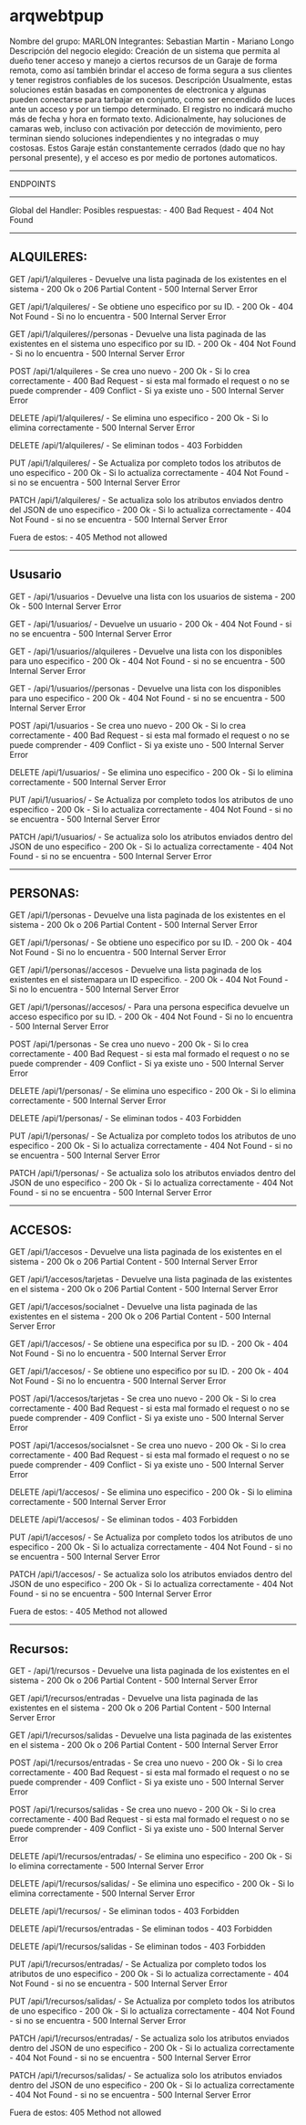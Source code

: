# arqwebtpup
Nombre del grupo: MARLON
Integrantes: Sebastian Martin - Mariano Longo
Descripción del negocio elegido: 
  Creación de un sistema que permita al dueño tener acceso y manejo a ciertos recursos de un Garaje de forma remota, como así también brindar el acceso de forma segura a sus clientes y tener registros confiables de los sucesos.
Descripción
	Usualmente, estas soluciones están basadas en componentes de electronica y algunas pueden conectarse para tarbajar en conjunto, como ser encendido de luces ante un acceso y por un tiempo determinado. El registro no indicará mucho más de fecha y hora en formato texto. Adicionalmente, hay soluciones de camaras web, incluso con activación por detección de movimiento, pero terminan siendo soluciones independientes y no integradas o muy costosas.
	Estos Garaje están constantemente cerrados (dado que no hay personal presente), y el acceso es por medio de portones automaticos. 

*********
ENDPOINTS
*********

Global del Handler:
Posibles respuestas:
	- 400 Bad Request 
	- 404 Not Found
	
------------------------------------

ALQUILERES:
---------

GET /api/1/alquileres - Devuelve una lista paginada de los existentes en el sistema
	- 200 Ok o 206 Partial Content
	- 500 Internal Server Error
		
GET /api/1/alquileres/<ID> - Se obtiene uno especifico por su ID.
	- 200 Ok
	- 404 Not Found - Si no lo encuentra
	- 500 Internal Server Error

GET /api/1/alquileres/<ID>/personas - Devuelve una lista paginada de las existentes en el sistema uno especifico por su ID.
	- 200 Ok
	- 404 Not Found - Si no lo encuentra
	- 500 Internal Server Error

POST /api/1/alquileres - Se crea uno nuevo
	- 200 Ok - Si lo crea correctamente
	- 400 Bad Request - si esta mal formado el request o no se puede comprender
	- 409 Conflict - Si ya existe uno
	- 500 Internal Server Error

DELETE /api/1/alquileres/<ID> - Se elimina uno especifico
	- 200 Ok - Si lo elimina correctamente
	- 500 Internal Server Error
		
	
DELETE  /api/1/alquileres/ - Se eliminan todos
	- 403 Forbidden

PUT /api/1/alquileres/<ID> - Se Actualiza por completo todos los atributos de uno especifico
	- 200 Ok - Si lo actualiza correctamente
	- 404 Not Found - si no se encuentra
	- 500 Internal Server Error
	

PATCH /api/1/alquileres/<ID> - Se actualiza solo los atributos enviados dentro del JSON de uno especifico
	- 200 Ok - Si lo actualiza correctamente
	- 404 Not Found - si no se encuentra
	- 500 Internal Server Error

Fuera de estos: 
	- 405 Method not allowed

------------------------------------

Ususario
---------

GET - /api/1/usuarios - Devuelve una lista con los usuarios de sistema
	- 200 Ok 
	- 500 Internal Server Error

GET - /api/1/usuarios/<ID> - Devuelve un usuario
	- 200 Ok 
	- 404 Not Found - si no se encuentra
	- 500 Internal Server Error

GET - /api/1/usuarios/<ID>/alquileres - Devuelve una lista con los disponibles para uno especifico
	- 200 Ok 
	- 404 Not Found - si no se encuentra
	- 500 Internal Server Error

GET - /api/1/usuarios/<ID>/personas - Devuelve una lista con los disponibles para uno especifico
	- 200 Ok 
	- 404 Not Found - si no se encuentra
	- 500 Internal Server Error

POST /api/1/usuarios - Se crea uno nuevo
	- 200 Ok - Si lo crea correctamente
	- 400 Bad Request - si esta mal formado el request o no se puede comprender
	- 409 Conflict - Si ya existe uno
	- 500 Internal Server Error


DELETE /api/1/usuarios/<ID> - Se elimina uno especifico
	- 200 Ok - Si lo elimina correctamente
	- 500 Internal Server Error

PUT /api/1/usuarios/<ID> - Se Actualiza por completo todos los atributos de uno especifico
	- 200 Ok - Si lo actualiza correctamente
	- 404 Not Found - si no se encuentra
	- 500 Internal Server Error
	

PATCH /api/1/usuarios/<ID> - Se actualiza solo los atributos enviados dentro del JSON de uno especifico
	- 200 Ok - Si lo actualiza correctamente
	- 404 Not Found - si no se encuentra
	- 500 Internal Server Error

------------------------------------
	
PERSONAS:
---------

GET /api/1/personas - Devuelve una lista paginada de los existentes en el sistema
	- 200 Ok o 206 Partial Content
	- 500 Internal Server Error
		
GET /api/1/personas/<ID> - Se obtiene uno especifico por su ID.
	- 200 Ok
	- 404 Not Found - Si no lo encuentra
	- 500 Internal Server Error

GET /api/1/personas/<ID>/accesos - Devuelve una lista paginada de los existentes en el sistemapara un ID especifico.
	- 200 Ok
	- 404 Not Found - Si no lo encuentra
	- 500 Internal Server Error

GET /api/1/personas/<ID>/accesos/<ID> - Para una persona especifica devuelve un acceso especifico por su ID.
	- 200 Ok
	- 404 Not Found - Si no lo encuentra
	- 500 Internal Server Error


POST /api/1/personas - Se crea uno nuevo
	- 200 Ok - Si lo crea correctamente
	- 400 Bad Request - si esta mal formado el request o no se puede comprender
	- 409 Conflict - Si ya existe uno
	- 500 Internal Server Error

DELETE /api/1/personas/<ID> - Se elimina uno especifico
	- 200 Ok - Si lo elimina correctamente
	- 500 Internal Server Error

DELETE  /api/1/personas/ - Se eliminan todos
	- 403 Forbidden

PUT /api/1/personas/<ID> - Se Actualiza por completo todos los atributos de uno especifico
	- 200 Ok - Si lo actualiza correctamente
	- 404 Not Found - si no se encuentra
	- 500 Internal Server Error

PATCH /api/1/personas/<ID> - Se actualiza solo los atributos enviados dentro del JSON de uno especifico
	- 200 Ok - Si lo actualiza correctamente
	- 404 Not Found - si no se encuentra
	- 500 Internal Server Error

------------------------------------

ACCESOS:
--------

GET /api/1/accesos - Devuelve una lista paginada de los existentes en el sistema
	- 200 Ok o 206 Partial Content
	- 500 Internal Server Error

GET /api/1/accesos/tarjetas - Devuelve una lista paginada de las existentes en el sistema
	- 200 Ok o 206 Partial Content
	- 500 Internal Server Error

GET /api/1/accesos/socialnet - Devuelve una lista paginada de las existentes en el sistema
	- 200 Ok o 206 Partial Content
	- 500 Internal Server Error

GET /api/1/accesos/<ID> - Se obtiene una especifica por su ID.
	- 200 Ok
	- 404 Not Found - Si no lo encuentra
	- 500 Internal Server Error

GET /api/1/accesos/<ID> - Se obtiene uno especifico por su ID.
	- 200 Ok
	- 404 Not Found - Si no lo encuentra
	- 500 Internal Server Error

POST /api/1/accesos/tarjetas - Se crea uno nuevo
	- 200 Ok - Si lo crea correctamente
	- 400 Bad Request - si esta mal formado el request o no se puede comprender
	- 409 Conflict - Si ya existe uno
	- 500 Internal Server Error

POST /api/1/accesos/socialsnet - Se crea uno nuevo
	- 200 Ok - Si lo crea correctamente
	- 400 Bad Request - si esta mal formado el request o no se puede comprender
	- 409 Conflict - Si ya existe uno
	- 500 Internal Server Error


DELETE /api/1/accesos/<ID> - Se elimina uno especifico
	- 200 Ok - Si lo elimina correctamente
	- 500 Internal Server Error
		
	
DELETE  /api/1/accesos/ - Se eliminan todos
	- 403 Forbidden

PUT /api/1/accesos/<ID> - Se Actualiza por completo todos los atributos de uno especifico
	- 200 Ok - Si lo actualiza correctamente
	- 404 Not Found - si no se encuentra
	- 500 Internal Server Error
	

PATCH /api/1/accesos/<ID> - Se actualiza solo los atributos enviados dentro del JSON de uno especifico
	- 200 Ok - Si lo actualiza correctamente
	- 404 Not Found - si no se encuentra
	- 500 Internal Server Error

Fuera de estos: 
	- 405 Method not allowed

----------------------------------------

Recursos:
---------

GET - /api/1/recursos - Devuelve una lista paginada de los existentes en el sistema
	- 200 Ok o 206 Partial Content
	- 500 Internal Server Error

GET /api/1/recursos/entradas - Devuelve una lista paginada de las existentes en el sistema
	- 200 Ok o 206 Partial Content
	- 500 Internal Server Error

GET /api/1/recursos/salidas - Devuelve una lista paginada de las existentes en el sistema
	- 200 Ok o 206 Partial Content
	- 500 Internal Server Error

POST /api/1/recursos/entradas - Se crea uno nuevo
	- 200 Ok - Si lo crea correctamente
	- 400 Bad Request - si esta mal formado el request o no se puede comprender
	- 409 Conflict - Si ya existe uno
	- 500 Internal Server Error

POST /api/1/recursos/salidas - Se crea uno nuevo
	- 200 Ok - Si lo crea correctamente
	- 400 Bad Request - si esta mal formado el request o no se puede comprender
	- 409 Conflict - Si ya existe uno
	- 500 Internal Server Error

DELETE /api/1/recursos/entradas/<ID> - Se elimina uno especifico
	- 200 Ok - Si lo elimina correctamente
	- 500 Internal Server Error
		
DELETE /api/1/recursos/salidas/<ID> - Se elimina uno especifico
	- 200 Ok - Si lo elimina correctamente
	- 500 Internal Server Error

DELETE  /api/1/recursos/ - Se eliminan todos
	- 403 Forbidden

DELETE  /api/1/recursos/entradas - Se eliminan todos
	- 403 Forbidden

DELETE  /api/1/recursos/salidas - Se eliminan todos
	- 403 Forbidden

PUT /api/1/recursos/entradas/<ID> - Se Actualiza por completo todos los atributos de uno especifico
	- 200 Ok - Si lo actualiza correctamente
	- 404 Not Found - si no se encuentra
	- 500 Internal Server Error
	
PUT /api/1/recursos/salidas/<ID> - Se Actualiza por completo todos los atributos de uno especifico
	- 200 Ok - Si lo actualiza correctamente
	- 404 Not Found - si no se encuentra
	- 500 Internal Server Error


PATCH /api/1/recursos/entradas/<ID> - Se actualiza solo los atributos enviados dentro del JSON de uno especifico
	- 200 Ok - Si lo actualiza correctamente
	- 404 Not Found - si no se encuentra
	- 500 Internal Server Error

PATCH /api/1/recursos/salidas/<ID> - Se actualiza solo los atributos enviados dentro del JSON de uno especifico
	- 200 Ok - Si lo actualiza correctamente
	- 404 Not Found - si no se encuentra
	- 500 Internal Server Error

Fuera de estos: 
405 Method not allowed